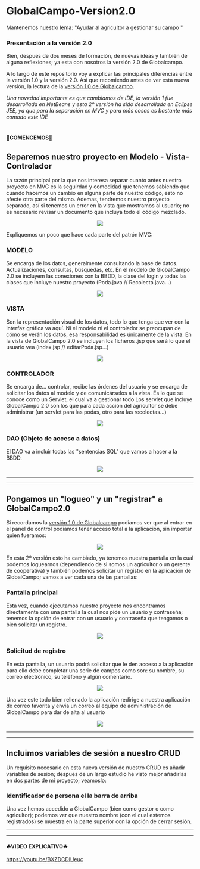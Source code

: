 # GlobalCampo-Version2.0
Mantenemos nuestro lema: "Ayudar al agricultor a gestionar su campo "

### Presentación a la versión 2.0

Bien, despues de dos meses de formación, de nuevas ideas y también de alguna reflexiones; ya esta con nosotros la versión 2.0 de Globalcampo.

A lo largo de este repositorio voy a explicar las principales diferencias entre la versión 1.0 y la versión 2.0. Así que recomiendo antes de ver esta nueva versión, la lectura de la [versión 1.0 de Globalcampo](https://github.com/ivanperezmolina/GlobalCampo-Version1.0).

<i>Una novedad importante es que cambiamos de IDE, la versión 1 fue desarrollada en NetBeans y esta 2º versión ha sido desarrollada en Eclipse JEE, ya que para la separación en MVC y para más cosas es bastante más comodo este IDE</i>

#

#### 🌲COMENCEMOS🌲


## Separemos nuestro proyecto en Modelo - Vista- Controlador

La razón principal por la que nos interesa separar cuanto antes nuestro proyecto en MVC es la seguirdad y comodidad que tenemos sabiendo que cuando hacemos un cambio en alguna parte de nuestro código, esto no afecte otra parte del mismo.
Ademas, tendremos nuestro proyecto separado, así si tenemos un error en la vista que mostramos al usuario; no es necesario revisar un documento que incluya todo el código mezclado.

<p align="center"> 

<img src="Fotos/diagrama.jpg">

</p>

Expliquemos un poco que hace cada parte del patrón MVC:

### MODELO

Se encarga de los datos, generalmente consultando la base de datos. Actualizaciones, consultas, búsquedas, etc. 
En el modelo de GlobalCampo 2.0 se incluyem las conexiones con la BBDD, la clase del login y todas las clases que incluye nuestro proyecto (Poda.java // Recolecta.java...)

<p align="center"> 

<img src="Fotos/modelo.png">

</p>

### VISTA

Son la representación visual de los datos, todo lo que tenga que ver con la interfaz gráfica va aquí. Ni el modelo ni el controlador se preocupan de cómo se verán los datos, esa responsabilidad es únicamente de la vista. 
En la vista de GlobalCampo 2.0 se incluyen los ficheros .jsp que será lo que el usuario vea (index.jsp // editarPoda.jsp...)

<p align="center"> 

<img src="Fotos/vista.png">

</p>

### CONTROLADOR

Se encarga de... controlar, recibe las órdenes del usuario y se encarga de solicitar los datos al modelo y de comunicárselos a la vista.
Es lo que se conoce como un Servlet, el cual va a gestionar todo
Los servlet que incluye GlobalCampo 2.0 son los que para cada acción del agricultor se debe administrar (un servlet para las podas, otro para las recolectas...)

<p align="center"> 

<img src="Fotos/controlador.png">

</p>

### DAO (Objeto de acceso a datos)

El DAO va a incluir todas las "sentencias SQL" que vamos a hacer a la BBDD. 

<p align="center"> 

<img src="Fotos/dao.png">

</p>

<hr><hr>

## Pongamos un "logueo" y un "registrar" a GlobalCampo2.0

Si recordamos la [versión 1.0 de Globalcampo](https://github.com/ivanperezmolina/GlobalCampo-Version1.0) podiamos ver que al entrar en el panel de control podiamos tener acceso total a la aplicación, sin importar quien fueramos:

<p align="center"> 

<img src="Fotos/panelviejo.png">

</p>

En esta 2º versión esto ha cambiado, ya tenemos nuestra pantalla en la cual podemos loguearnos (dependiendo de si somos un agricultor o un gerente de cooperativa) y también podemos solicitar un registro en la aplicación de GlobalCampo; vamos a ver cada una de las pantallas:

### Pantalla principal

Esta vez, cuando ejecutamos nuestro proyecto nos encontramos directamente con una pantalla la cual nos pide un usuario y contraseña; tenemos la opción de entrar con un usuario y contraseña que tengamos o bien solicitar un registro.

<p align="center"> 

<img src="Fotos/pantallainicio.png">

</p>

### Solicitud de registro

En esta pantalla, un usuario podrá solicitar que le den acceso a la aplicación para ello debe completar una serie de campos como son: su nombre, su correo electrónico, su teléfono y algún comentario. 

<p align="center"> 

<img src="Fotos/registro.png">

</p>

Una vez este todo bien rellenado la aplicación redirige a nuestra aplicación de correo favorita y envia un correo al equipo de administración de GlobalCampo para dar de alta al usuario


<p align="center"> 

<img src="Fotos/registro2.png">

</p>

<hr><hr>

## Incluimos variables de sesión a nuestro CRUD

Un requisito necesario en esta nueva versión de nuestro CRUD es añadir variables de sesión; despues de un largo estudio he visto mejor añadirlas en dos partes de mi proyecto; veamoslo:

### Identificador de persona el la barra de arriba

Una vez hemos accedido a GlobalCampo (bien como gestor o como agricultor); podemos ver que nuestro nombre (con el cual estemos registrados) se muestra en la parte superior con la opción de cerrar sesión. 


<hr><hr>




#### ☘VIDEO EXPLICATIVO☘

https://youtu.be/BXZDCDlUeuc



